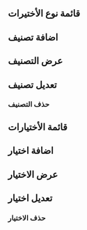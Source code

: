 ## قائمة نوع الأختيرات

<api-ref title="get all option categories" verb="get" route="api/option-categories" :response-codes="[200]">
    <template v-slot:description>
    جلب كل أنواع الأختيرات من قاعدة البيانات
    </template>
    <template v-slot:body>
    </template>
    <template v-slot:200>
        <pre>
{
'categories' => [array],
}
</pre>
</template>
</api-ref>

##  اضافة تصنيف

<api-ref title="add new category" verb="post" route="api/option-categories" :response-codes="[200]">
    <template v-slot:description>
اضافة تصنيف جديد
    </template>
    <template v-slot:body>
      <api-ref-item name="name" :required="true" type="json">
            The name is in english and it will be auto translated to arabic and swedish
        </api-ref-item>
        <api-ref-item name="selection" :required="true" type="enum">
             single or multiple
        </api-ref-item>
         <api-ref-item name="is_primary" :required="true" type="boolean">
             is primary
        </api-ref-item>
         <api-ref-item name="max_selectable" :required="false" type="number">
            max selectable one if is primary
        </api-ref-item>
    </template>
    <template v-slot:200>
        <pre>
{
'message' =>'category created successfully',
}
</pre>
</template>
</api-ref>

##  عرض  التصنيف

<api-ref title="get category data" verb="get" route="api/option-categories/{category}" :response-codes="[200]">
    <template v-slot:description>
    جلب بيانات التصنيف من  قاعدة البيانات
    </template>
    <template v-slot:body>
    </template>
    <template v-slot:200>
        <pre>
{
'category' =>{category},
}
</pre>
</template>
</api-ref>

##  تعديل تصنيف

<api-ref title=" update category" verb="put" route="api/option-categories/{category}" :response-codes="[200]">
    <template v-slot:description>
تعديل بيانات تصنيف 
    </template>
    <template v-slot:body>
      <api-ref-item name="name" :required="false" type="json">
            The name is in english and it will be auto translated to arabic and swedish
        </api-ref-item>
        <api-ref-item name="selection" :required="false" type="enum">
             single or multiple
        </api-ref-item>
    </template>
    <template v-slot:200>
        <pre>
{
'message' =>'category updated successfully',
}
</pre>
</template>
</api-ref>

###  حذف التصنيف

<api-ref title=" delete category data" verb="delete" route="api/option-categories/{category}" :response-codes="[200]">
    <template v-slot:description>
  حذف التصنيف   
 </template>
     <template v-slot:headers>
        <api-ref-item name="Bearer Token" :required="true" type="string" example="application/json">
            Accept json responses
        </api-ref-item>
    </template>
    <template v-slot:200>
        <pre>
{
    "message": "A  category  deleted successfully",
}
        </pre>
    </template>
</api-ref>

## قائمة  الأختيارات

<api-ref title="get all option categories" verb="get" route="api/option-value/category/{category}" :response-codes="[200]">
    <template v-slot:description>
    جلب كل  الأختيارات من قاعدة البيانات
    </template>
    <template v-slot:body>
    </template>
    <template v-slot:200>
        <pre>
{
'values' => [array],'category'=>[object]
}
</pre>
</template>
</api-ref>

##  اضافة اختيار

<api-ref title="add new value" verb="post" route="api/option-value" :response-codes="[200]">
    <template v-slot:description>
اضافة اختيار جديد
    </template>
    <template v-slot:body>
      <api-ref-item name="name" :required="true" type="json">
            The name in it's original lang (no translation)
        </api-ref-item>
        <api-ref-item name="price" :required="true" type="decimal">
             price of option ex:(50.50,4.25,3.00)
        </api-ref-item>
        <api-ref-item name="option_category_id" :required="true" type="number">
             option category id
        </api-ref-item>
        <api-ref-item name="min_count" :required="false" type="number">
            min count is 1 if option category is primary
        </api-ref-item>
        <api-ref-item name="max_count" :required="false" type="number">
            max count is 1 if option category is primary
        </api-ref-item>
    </template>
    <template v-slot:200>
        <pre>
{
'message' =>'option created successfully',
}
</pre>
</template>
</api-ref>

##  عرض  الاختيار

<api-ref title="get option data" verb="get" route="api/option-value/{option}" :response-codes="[200]">
    <template v-slot:description>
    جلب بيانات الاختيار من  قاعدة البيانات
    </template>
    <template v-slot:body>
    </template>
    <template v-slot:200>
        <pre>
{
'value' =>{value},
}
</pre>
</template>
</api-ref>

##  تعديل اختيار

<api-ref title=" update option" verb="patch" route="api/option-value/{option}" :response-codes="[200]">
    <template v-slot:description>
تعديل بيانات اختيار 
    </template>
    <template v-slot:body>
      <api-ref-item name="name" :required="true" type="json">
            The name in it's original lang (no translation)
        </api-ref-item>
        <api-ref-item name="price" :required="true" type="decimal">
             price of option ex:(50.50,4.25,3.00)
        </api-ref-item>
        <api-ref-item name="option_category_id" :required="true" type="number">
             option category id
        </api-ref-item>
    </template>
    <template v-slot:200>
        <pre>
{
'message' =>'option updated successfully',
}
</pre>
</template>
</api-ref>

###  حذف الاختيار

<api-ref title=" delete option data" verb="delete" route="api/option-value/{option}" :response-codes="[200]">
    <template v-slot:description>
  حذف الاختيار   
 </template>
     <template v-slot:headers>
        <api-ref-item name="Bearer Token" :required="true" type="string" example="application/json">
            Accept json responses
        </api-ref-item>
    </template>
    <template v-slot:200>
        <pre>
{
    "message": "A  option  deleted successfully",
}
        </pre>
    </template>
</api-ref>

